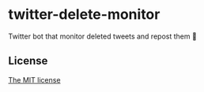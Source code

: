 # twitter-delete-monitor
Twitter bot that monitor deleted tweets and repost them 🥵

## License
[The MIT license](./LICENSE)
